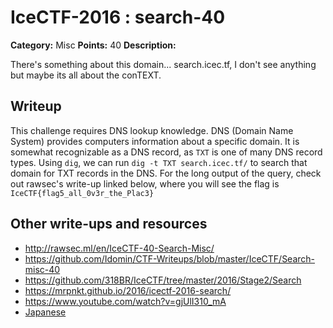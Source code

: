 # IceCTF-2016 : search-40

**Category:** Misc
**Points:** 40
**Description:**

There's something about this domain... search.icec.tf, I don't see anything but maybe its all about the conTEXT.

## Writeup

This challenge requires DNS lookup knowledge. DNS (Domain Name System) provides computers information about a specific domain. It is somewhat recognizable as a DNS record, as `TXT` is one of many DNS record types. Using `dig`, we can run `dig -t TXT search.icec.tf/` to search that domain for TXT records in the DNS. For the long output of the query, check out rawsec's write-up linked below, where you will see the flag is `IceCTF{flag5_all_0v3r_the_Plac3}`

## Other write-ups and resources

* http://rawsec.ml/en/IceCTF-40-Search-Misc/
* https://github.com/Idomin/CTF-Writeups/blob/master/IceCTF/Search-misc-40
* https://github.com/318BR/IceCTF/tree/master/2016/Stage2/Search
* https://mrpnkt.github.io/2016/icectf-2016-search/
* https://www.youtube.com/watch?v=gjUlI310_mA
* [Japanese](https://ctftime.org/writeup/3810)
